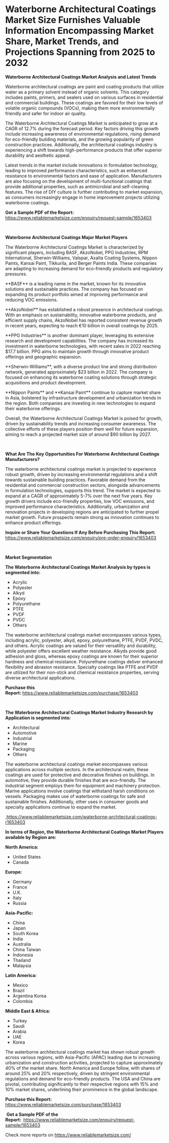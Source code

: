 <p><h1>Waterborne Architectural Coatings Market Size Furnishes Valuable Information Encompassing Market Share, Market Trends, and Projections Spanning from 2025 to 2032</h1></p><p><strong>Waterborne Architectural Coatings Market Analysis and Latest Trends</strong></p>
<p><p>Waterborne architectural coatings are paint and coating products that utilize water as a primary solvent instead of organic solvents. This category includes paints, primers, and sealers used on various surfaces in residential and commercial buildings. These coatings are favored for their low levels of volatile organic compounds (VOCs), making them more environmentally friendly and safer for indoor air quality.</p><p>The Waterborne Architectural Coatings Market is anticipated to grow at a CAGR of 12.7% during the forecast period. Key factors driving this growth include increasing awareness of environmental regulations, rising demand for eco-friendly building materials, and the growing popularity of green construction practices. Additionally, the architectural coatings industry is experiencing a shift towards high-performance products that offer superior durability and aesthetic appeal.</p><p>Latest trends in the market include innovations in formulation technology, leading to improved performance characteristics, such as enhanced resistance to environmental factors and ease of application. Manufacturers are also focusing on the development of multi-functional coatings that provide additional properties, such as antimicrobial and self-cleaning features. The rise of DIY culture is further contributing to market expansion, as consumers increasingly engage in home improvement projects utilizing waterborne coatings.</p></p>
<p><strong>Get a Sample PDF of the Report:&nbsp;</strong> <a href="https://www.reliablemarketsize.com/enquiry/request-sample/1653403?utm_campaign=2808&utm_medium=2&utm_source=Github&utm_content=ia&utm_term=08032025&utm_id=waterborne-architectural-coatings">https://www.reliablemarketsize.com/enquiry/request-sample/1653403</a></p>
<p>&nbsp;</p>
<p><strong>Waterborne Architectural Coatings Major Market Players</strong></p>
<p><p>The Waterborne Architectural Coatings Market is characterized by significant players, including BASF, AkzoNobel, PPG Industries, RPM International, Sherwin-Williams, Valspar, Axalta Coating Systems, Nippon Paints, Kansai Paint, Tikkurila, and Berger Paints India. These companies are adapting to increasing demand for eco-friendly products and regulatory pressures.</p><p>**BASF** is a leading name in the market, known for its innovative solutions and sustainable practices. The company has focused on expanding its product portfolio aimed at improving performance and reducing VOC emissions. </p><p>**AkzoNobel** has established a robust presence in architectural coatings. With an emphasis on sustainability, innovative waterborne products, and efficient supply chains, AkzoNobel has reported consistent revenue growth in recent years, expecting to reach €10 billion in overall coatings by 2025.</p><p>**PPG Industries** is another dominant player, leveraging its extensive research and development capabilities. The company has increased its investment in waterborne technologies, with recent sales in 2022 reaching $17.7 billion. PPG aims to maintain growth through innovative product offerings and geographic expansion.</p><p>**Sherwin-Williams**, with a diverse product line and strong distribution network, generated approximately $23 billion in 2022. The company is focused on enhancing its waterborne coating solutions through strategic acquisitions and product development.</p><p>**Nippon Paints** and **Kansai Paint** continue to capture market share in Asia, bolstered by infrastructure development and urbanization trends in the region. Both companies are investing in new technologies to expand their waterborne offerings.</p><p>Overall, the Waterborne Architectural Coatings Market is poised for growth, driven by sustainability trends and increasing consumer awareness. The collective efforts of these players position them well for future expansion, aiming to reach a projected market size of around $90 billion by 2027.</p></p>
<p>&nbsp;</p>
<p><strong>What Are The Key Opportunities For Waterborne Architectural Coatings Manufacturers?</strong></p>
<p><p>The waterborne architectural coatings market is projected to experience robust growth, driven by increasing environmental regulations and a shift towards sustainable building practices. Favorable demand from the residential and commercial construction sectors, alongside advancements in formulation technologies, supports this trend. The market is expected to expand at a CAGR of approximately 5-7% over the next five years. Key growth drivers include eco-friendly properties, low VOC emissions, and improved performance characteristics. Additionally, urbanization and renovation projects in developing regions are anticipated to further propel market growth. Future prospects remain strong as innovation continues to enhance product offerings.</p></p>
<p><strong>Inquire or Share Your Questions If Any Before Purchasing This Report:</strong> <a href="https://www.reliablemarketsize.com/enquiry/pre-order-enquiry/1653403?utm_campaign=2808&utm_medium=2&utm_source=Github&utm_content=ia&utm_term=08032025&utm_id=waterborne-architectural-coatings">https://www.reliablemarketsize.com/enquiry/pre-order-enquiry/1653403</a></p>
<p>&nbsp;</p>
<p><strong>Market Segmentation</strong></p>
<p><strong>The Waterborne Architectural Coatings Market Analysis by types is segmented into:</strong></p>
<p><ul><li>Acrylic</li><li>Polyester</li><li>Alkyd</li><li>Epoxy</li><li>Polyurethane</li><li>PTFE</li><li>PVDF</li><li>PVDC</li><li>Others</li></ul></p>
<p><p>The waterborne architectural coatings market encompasses various types, including acrylic, polyester, alkyd, epoxy, polyurethane, PTFE, PVDF, PVDC, and others. Acrylic coatings are valued for their versatility and durability, while polyester offers excellent weather resistance. Alkyds provide good adhesion and gloss, whereas epoxy coatings are known for their superior hardness and chemical resistance. Polyurethane coatings deliver enhanced flexibility and abrasion resistance. Specialty coatings like PTFE and PVDF are utilized for their non-stick and chemical resistance properties, serving diverse architectural applications.</p></p>
<p><strong>Purchase this Report:&nbsp;</strong><a href="https://www.reliablemarketsize.com/purchase/1653403?utm_campaign=2808&utm_medium=2&utm_source=Github&utm_content=ia&utm_term=08032025&utm_id=waterborne-architectural-coatings">https://www.reliablemarketsize.com/purchase/1653403</a></p>
<p>&nbsp;</p>
<p><strong>The Waterborne Architectural Coatings Market Industry Research by Application is segmented into:</strong></p>
<p><ul><li>Architectural</li><li>Automotive</li><li>Industrial</li><li>Marine</li><li>Packaging</li><li>Others</li></ul></p>
<p><p>The waterborne architectural coatings market encompasses various applications across multiple sectors. In the architectural realm, these coatings are used for protective and decorative finishes on buildings. In automotive, they provide durable finishes that are eco-friendly. The industrial segment employs them for equipment and machinery protection. Marine applications involve coatings that withstand harsh conditions on vessels. Packaging makes use of waterborne coatings for safe and sustainable finishes. Additionally, other uses in consumer goods and specialty applications continue to expand the market.</p></p>
<p><a href="https://www.reliablemarketsize.com/waterborne-architectural-coatings-r1653403?utm_campaign=2808&utm_medium=2&utm_source=Github&utm_content=ia&utm_term=08032025&utm_id=waterborne-architectural-coatings">&nbsp;https://www.reliablemarketsize.com/waterborne-architectural-coatings-r1653403</a></p>
<p><strong>In terms of Region, the Waterborne Architectural Coatings Market Players available by Region are:</strong></p>
<p>
    <p> <strong> North America: </strong>
        <ul>
            <li>United States</li>
            <li>Canada</li>
        </ul>
        </p> 
    <p> <strong> Europe: </strong>
        <ul>
            <li>Germany</li>
            <li>France</li>
            <li>U.K.</li>
            <li>Italy</li>
            <li>Russia</li>
        </ul>
        </p> 
    <p> <strong> Asia-Pacific: </strong>
        <ul>
            <li>China</li>
            <li>Japan</li>
            <li>South Korea</li>
            <li>India</li>
            <li>Australia</li>
            <li>China Taiwan</li>
            <li>Indonesia</li>
            <li>Thailand</li>
            <li>Malaysia</li>
        </ul>
        </p> 
    <p> <strong> Latin America: </strong>
        <ul>
            <li>Mexico</li>
            <li>Brazil</li>
            <li>Argentina Korea</li>
            <li>Colombia</li>
        </ul>
        </p> 
    <p> <strong> Middle East & Africa: </strong>
        <ul>
            <li>Turkey</li>
            <li>Saudi</li>
            <li>Arabia</li>
            <li>UAE</li>
            <li>Korea</li>
        </ul>
    </p>
    </p>
<p><p>The waterborne architectural coatings market has shown robust growth across various regions, with Asia-Pacific (APAC) leading due to increasing urbanization and construction activities, projected to capture approximately 40% of the market share. North America and Europe follow, with shares of around 25% and 20% respectively, driven by stringent environmental regulations and demand for eco-friendly products. The USA and China are pivotal, contributing significantly to their respective regions with 15% and 10% market shares, underlining their prominence in the global landscape.</p></p>
<p><strong>Purchase this Report: </strong><a href="https://www.reliablemarketsize.com/purchase/1653403?utm_campaign=2808&utm_medium=2&utm_source=Github&utm_content=ia&utm_term=08032025&utm_id=waterborne-architectural-coatings">https://www.reliablemarketsize.com/purchase/1653403</a></p>
<p>&nbsp;<strong>Get a Sample PDF of the Report:&nbsp;&nbsp;</strong><a href="https://www.reliablemarketsize.com/enquiry/request-sample/1653403?utm_campaign=2808&utm_medium=2&utm_source=Github&utm_content=ia&utm_term=08032025&utm_id=waterborne-architectural-coatings">https://www.reliablemarketsize.com/enquiry/request-sample/1653403</a></p>
<p><strong></strong></p>
<p>Check more reports on <a href="https://www.reliablemarketsize.com/?utm_campaign=2808&utm_medium=2&utm_source=Github&utm_content=ia&utm_term=08032025&utm_id=waterborne-architectural-coatings">https://www.reliablemarketsize.com/</a></p>